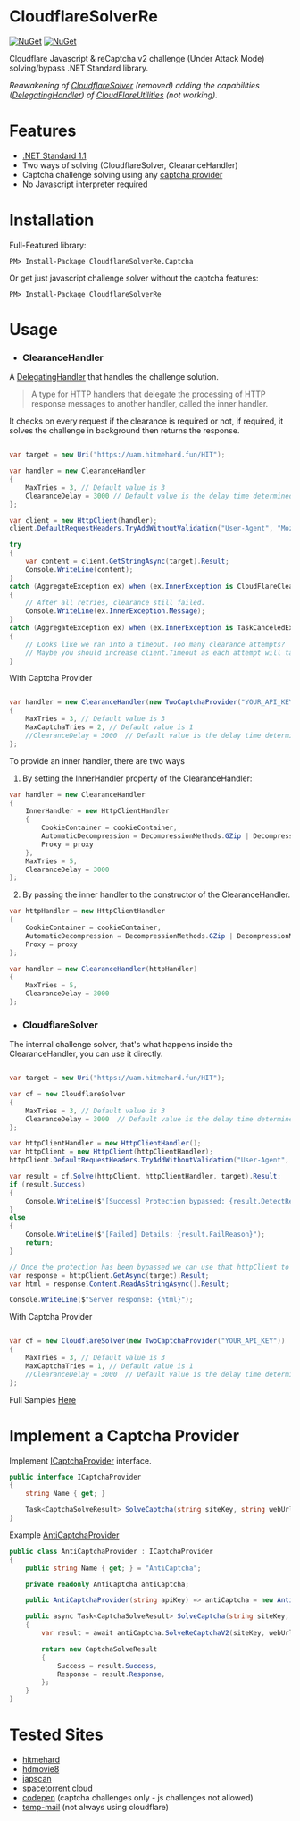 CloudflareSolverRe
==================
[![NuGet](https://img.shields.io/nuget/v/CloudflareSolverRe.svg?maxAge=60)](https://www.nuget.org/packages/CloudflareSolverRe)
[![NuGet](https://img.shields.io/nuget/v/CloudflareSolverRe.Captcha.svg?maxAge=60)](https://www.nuget.org/packages/CloudflareSolverRe.Captcha)

Cloudflare Javascript & reCaptcha v2 challenge (Under Attack Mode) solving/bypass .NET Standard library.

_Reawakening of [CloudflareSolver](https://www.nuget.org/packages/CloudflareSolver) (removed) adding the capabilities ([DelegatingHandler](https://msdn.microsoft.com/en-us/library/system.net.http.delegatinghandler(v=vs.110).aspx)) of [CloudFlareUtilities](https://github.com/elcattivo/CloudFlareUtilities) (not working)._

# Features
- [.NET Standard 1.1](https://github.com/dotnet/standard/blob/master/docs/versions/netstandard1.1.md)
- Two ways of solving (CloudflareSolver, ClearanceHandler)
- Captcha challenge solving using any [captcha provider](#implement-a-captcha-provider)
- No Javascript interpreter required

# Installation
Full-Featured library:

`PM> Install-Package CloudflareSolverRe.Captcha`

Or get just javascript challenge solver without the captcha features:

`PM> Install-Package CloudflareSolverRe`

# Usage

- ### ClearanceHandler

A [DelegatingHandler](https://docs.microsoft.com/en-us/dotnet/api/system.net.http.delegatinghandler?view=netstandard-1.1) that
handles the challenge solution.

> A type for HTTP handlers that delegate the processing of HTTP response messages to another handler, called the inner handler.

It checks on every request if the clearance is required or not, if required, it solves the challenge in background then returns the response.

```csharp

var target = new Uri("https://uam.hitmehard.fun/HIT");

var handler = new ClearanceHandler
{
    MaxTries = 3, // Default value is 3
    ClearanceDelay = 3000 // Default value is the delay time determined in challenge code
};

var client = new HttpClient(handler);
client.DefaultRequestHeaders.TryAddWithoutValidation("User-Agent", "Mozilla/5.0 (Windows NT 10.0; Win64; x64; rv:66.0) Gecko/20100101 Firefox/66.0");

try
{
    var content = client.GetStringAsync(target).Result;
    Console.WriteLine(content);
}
catch (AggregateException ex) when (ex.InnerException is CloudFlareClearanceException)
{
    // After all retries, clearance still failed.
    Console.WriteLine(ex.InnerException.Message);
}
catch (AggregateException ex) when (ex.InnerException is TaskCanceledException)
{
    // Looks like we ran into a timeout. Too many clearance attempts?
    // Maybe you should increase client.Timeout as each attempt will take about five seconds.
}
```

With Captcha Provider

```csharp

var handler = new ClearanceHandler(new TwoCaptchaProvider("YOUR_API_KEY"))
{
    MaxTries = 3, // Default value is 3
    MaxCaptchaTries = 2, // Default value is 1
    //ClearanceDelay = 3000  // Default value is the delay time determined in challenge code (not required in captcha)
};

```

To provide an inner handler, there are two ways

1. By setting the InnerHandler property of the ClearanceHandler:

```csharp
var handler = new ClearanceHandler
{
    InnerHandler = new HttpClientHandler
    {
        CookieContainer = cookieContainer,
        AutomaticDecompression = DecompressionMethods.GZip | DecompressionMethods.Deflate,
        Proxy = proxy
    },
    MaxTries = 5,
    ClearanceDelay = 3000
};
```

2. By passing the inner handler to the constructor of the ClearanceHandler.

```csharp
var httpHandler = new HttpClientHandler
{
    CookieContainer = cookieContainer,
    AutomaticDecompression = DecompressionMethods.GZip | DecompressionMethods.Deflate,
    Proxy = proxy
};

var handler = new ClearanceHandler(httpHandler)
{
    MaxTries = 5,
    ClearanceDelay = 3000
};
```


- ### CloudflareSolver

The internal challenge solver, that's what happens inside the ClearanceHandler, you can use it directly.

```csharp

var target = new Uri("https://uam.hitmehard.fun/HIT");

var cf = new CloudflareSolver
{
    MaxTries = 3, // Default value is 3
    ClearanceDelay = 3000  // Default value is the delay time determined in challenge code
};

var httpClientHandler = new HttpClientHandler();
var httpClient = new HttpClient(httpClientHandler);
httpClient.DefaultRequestHeaders.TryAddWithoutValidation("User-Agent", "Mozilla/5.0 (Windows NT 10.0; Win64; x64; rv:66.0) Gecko/20100101 Firefox/66.0");

var result = cf.Solve(httpClient, httpClientHandler, target).Result;
if (result.Success)
{
    Console.WriteLine($"[Success] Protection bypassed: {result.DetectResult.Protection}");
}
else
{
    Console.WriteLine($"[Failed] Details: {result.FailReason}");
    return;
}

// Once the protection has been bypassed we can use that httpClient to send the requests as usual
var response = httpClient.GetAsync(target).Result;
var html = response.Content.ReadAsStringAsync().Result;

Console.WriteLine($"Server response: {html}");
```

With Captcha Provider

```csharp

var cf = new CloudflareSolver(new TwoCaptchaProvider("YOUR_API_KEY"))
{
    MaxTries = 3, // Default value is 3
    MaxCaptchaTries = 1, // Default value is 1
    //ClearanceDelay = 3000  // Default value is the delay time determined in challenge code (not required in captcha)
};

```

Full Samples [Here](https://github.com/RyuzakiH/CloudflareSolverRe/tree/master/sample/CloudflareSolverRe.Sample)

# Implement a Captcha Provider
Implement [ICaptchaProvider](https://github.com/RyuzakiH/CloudflareSolverRe/blob/master/src/CloudflareSolverRe/Types/Captcha/ICaptchaProvider.cs) interface.

```csharp
public interface ICaptchaProvider
{
    string Name { get; }

    Task<CaptchaSolveResult> SolveCaptcha(string siteKey, string webUrl);
}
```

Example [AntiCaptchaProvider](https://github.com/RyuzakiH/CloudflareSolverRe/blob/master/src/CloudflareSolverRe.Captcha/AntiCaptchaProvider.cs)

```csharp
public class AntiCaptchaProvider : ICaptchaProvider
{
    public string Name { get; } = "AntiCaptcha";

    private readonly AntiCaptcha antiCaptcha;

    public AntiCaptchaProvider(string apiKey) => antiCaptcha = new AntiCaptcha(apiKey);

    public async Task<CaptchaSolveResult> SolveCaptcha(string siteKey, string webUrl)
    {
        var result = await antiCaptcha.SolveReCaptchaV2(siteKey, webUrl);

        return new CaptchaSolveResult
        {
            Success = result.Success,
            Response = result.Response,
        };
    }
}
```

# Tested Sites
- [hitmehard](https://uam.hitmehard.fun/HIT)
- [hdmovie8](https://hdmovie8.com)
- [japscan](https://www.japscan.to)
- [spacetorrent.cloud](https://www.spacetorrent.cloud)
- [codepen](https://codepen.io) (captcha challenges only - js challenges not allowed)
- [temp-mail](temp-mail.org) (not always using cloudflare)
